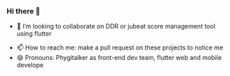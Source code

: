 ### Hi there 👋

<!-- - 🔭 I’m currently working on ... -->
<!-- - 🌱 I’m currently learning  -->
- 👯 I’m looking to collaborate on DDR or jubeat score management tool using flutter
<!-- - 🤔 I’m looking for help with ... -->
<!-- - 💬 Ask me about ... -->
- 📫 How to reach me: make a pull request on these projects to notice me
- 😄 Pronouns: Phygitalker as front-end dev team, flutter web and mobile develope
<!-- - ⚡ Fun fact: ... -->
<!--
**maple135790/maple135790** is a ✨ _special_ ✨ repository because its `README.md` (this file) appears on your GitHub profile.

Here are some ideas to get you started:

- 🔭 I’m currently working on ...
- 🌱 I’m currently learning 
- 👯 I’m looking to collaborate on DDR or jubeat score management tool using flutter
- 🤔 I’m looking for help with ...
- 💬 Ask me about ...
- 📫 How to reach me: ...
- 😄 Pronouns: ...
- ⚡ Fun fact: ...
-->
